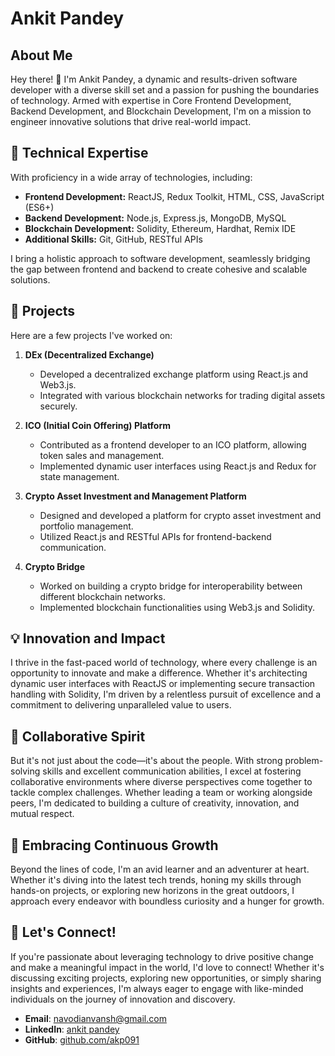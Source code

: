 # Ankit Pandey

## About Me

Hey there! 👋 I'm Ankit Pandey, a dynamic and results-driven software developer with a diverse skill set and a passion for pushing the boundaries of technology. Armed with expertise in Core Frontend Development, Backend Development, and Blockchain Development, I'm on a mission to engineer innovative solutions that drive real-world impact.

## 🚀 Technical Expertise

With proficiency in a wide array of technologies, including:

- **Frontend Development:** ReactJS, Redux Toolkit, HTML, CSS, JavaScript (ES6+)
- **Backend Development:** Node.js, Express.js, MongoDB, MySQL
- **Blockchain Development:** Solidity, Ethereum, Hardhat, Remix IDE
- **Additional Skills:** Git, GitHub, RESTful APIs

I bring a holistic approach to software development, seamlessly bridging the gap between frontend and backend to create cohesive and scalable solutions.

## 🌟 Projects

Here are a few projects I've worked on:

1. **DEx (Decentralized Exchange)**
   - Developed a decentralized exchange platform using React.js and Web3.js.
   - Integrated with various blockchain networks for trading digital assets securely.

2. **ICO (Initial Coin Offering) Platform**
   - Contributed as a frontend developer to an ICO platform, allowing token sales and management.
   - Implemented dynamic user interfaces using React.js and Redux for state management.

3. **Crypto Asset Investment and Management Platform**
   - Designed and developed a platform for crypto asset investment and portfolio management.
   - Utilized React.js and RESTful APIs for frontend-backend communication.

4. **Crypto Bridge**
   - Worked on building a crypto bridge for interoperability between different blockchain networks.
   - Implemented blockchain functionalities using Web3.js and Solidity.

## 💡 Innovation and Impact

I thrive in the fast-paced world of technology, where every challenge is an opportunity to innovate and make a difference. Whether it's architecting dynamic user interfaces with ReactJS or implementing secure transaction handling with Solidity, I'm driven by a relentless pursuit of excellence and a commitment to delivering unparalleled value to users.

## 🌟 Collaborative Spirit

But it's not just about the code—it's about the people. With strong problem-solving skills and excellent communication abilities, I excel at fostering collaborative environments where diverse perspectives come together to tackle complex challenges. Whether leading a team or working alongside peers, I'm dedicated to building a culture of creativity, innovation, and mutual respect.

## 🌈 Embracing Continuous Growth

Beyond the lines of code, I'm an avid learner and an adventurer at heart. Whether it's diving into the latest tech trends, honing my skills through hands-on projects, or exploring new horizons in the great outdoors, I approach every endeavor with boundless curiosity and a hunger for growth.

## 📩 Let's Connect!

If you're passionate about leveraging technology to drive positive change and make a meaningful impact in the world, I'd love to connect! Whether it's discussing exciting projects, exploring new opportunities, or simply sharing insights and experiences, I'm always eager to engage with like-minded individuals on the journey of innovation and discovery.
- **Email**: navodianvansh@gmail.com
- **LinkedIn**: [ankit pandey](https://www.linkedin.com/in/ankit-pandey-a09a17196)
- **GitHub**: [github.com/akp091](https://github.com/akp091)


